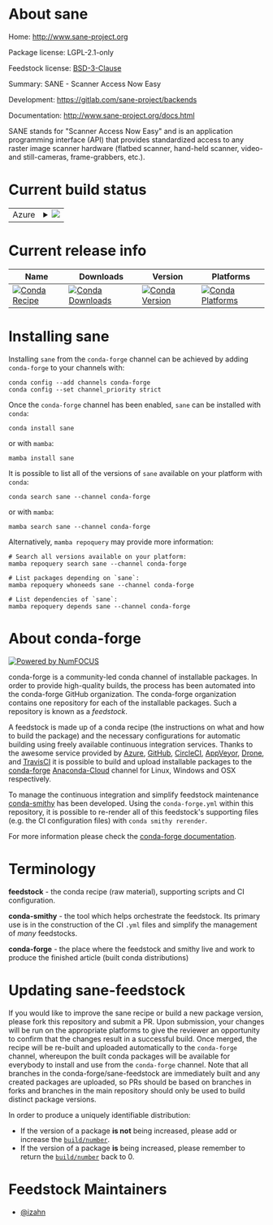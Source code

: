 About sane
==========

Home: http://www.sane-project.org

Package license: LGPL-2.1-only

Feedstock license: [BSD-3-Clause](https://github.com/conda-forge/sane-feedstock/blob/main/LICENSE.txt)

Summary: SANE - Scanner Access Now Easy

Development: https://gitlab.com/sane-project/backends

Documentation: http://www.sane-project.org/docs.html

SANE stands for "Scanner Access Now Easy" and is an application
programming interface (API) that provides standardized access to
any raster image scanner hardware (flatbed scanner, hand-held
scanner, video- and still-cameras, frame-grabbers, etc.).


Current build status
====================


<table>
    
  <tr>
    <td>Azure</td>
    <td>
      <details>
        <summary>
          <a href="https://dev.azure.com/conda-forge/feedstock-builds/_build/latest?definitionId=14076&branchName=main">
            <img src="https://dev.azure.com/conda-forge/feedstock-builds/_apis/build/status/sane-feedstock?branchName=main">
          </a>
        </summary>
        <table>
          <thead><tr><th>Variant</th><th>Status</th></tr></thead>
          <tbody><tr>
              <td>linux_64</td>
              <td>
                <a href="https://dev.azure.com/conda-forge/feedstock-builds/_build/latest?definitionId=14076&branchName=main">
                  <img src="https://dev.azure.com/conda-forge/feedstock-builds/_apis/build/status/sane-feedstock?branchName=main&jobName=linux&configuration=linux%20linux_64_" alt="variant">
                </a>
              </td>
            </tr>
          </tbody>
        </table>
      </details>
    </td>
  </tr>
</table>

Current release info
====================

| Name | Downloads | Version | Platforms |
| --- | --- | --- | --- |
| [![Conda Recipe](https://img.shields.io/badge/recipe-sane-green.svg)](https://anaconda.org/conda-forge/sane) | [![Conda Downloads](https://img.shields.io/conda/dn/conda-forge/sane.svg)](https://anaconda.org/conda-forge/sane) | [![Conda Version](https://img.shields.io/conda/vn/conda-forge/sane.svg)](https://anaconda.org/conda-forge/sane) | [![Conda Platforms](https://img.shields.io/conda/pn/conda-forge/sane.svg)](https://anaconda.org/conda-forge/sane) |

Installing sane
===============

Installing `sane` from the `conda-forge` channel can be achieved by adding `conda-forge` to your channels with:

```
conda config --add channels conda-forge
conda config --set channel_priority strict
```

Once the `conda-forge` channel has been enabled, `sane` can be installed with `conda`:

```
conda install sane
```

or with `mamba`:

```
mamba install sane
```

It is possible to list all of the versions of `sane` available on your platform with `conda`:

```
conda search sane --channel conda-forge
```

or with `mamba`:

```
mamba search sane --channel conda-forge
```

Alternatively, `mamba repoquery` may provide more information:

```
# Search all versions available on your platform:
mamba repoquery search sane --channel conda-forge

# List packages depending on `sane`:
mamba repoquery whoneeds sane --channel conda-forge

# List dependencies of `sane`:
mamba repoquery depends sane --channel conda-forge
```


About conda-forge
=================

[![Powered by
NumFOCUS](https://img.shields.io/badge/powered%20by-NumFOCUS-orange.svg?style=flat&colorA=E1523D&colorB=007D8A)](https://numfocus.org)

conda-forge is a community-led conda channel of installable packages.
In order to provide high-quality builds, the process has been automated into the
conda-forge GitHub organization. The conda-forge organization contains one repository
for each of the installable packages. Such a repository is known as a *feedstock*.

A feedstock is made up of a conda recipe (the instructions on what and how to build
the package) and the necessary configurations for automatic building using freely
available continuous integration services. Thanks to the awesome service provided by
[Azure](https://azure.microsoft.com/en-us/services/devops/), [GitHub](https://github.com/),
[CircleCI](https://circleci.com/), [AppVeyor](https://www.appveyor.com/),
[Drone](https://cloud.drone.io/welcome), and [TravisCI](https://travis-ci.com/)
it is possible to build and upload installable packages to the
[conda-forge](https://anaconda.org/conda-forge) [Anaconda-Cloud](https://anaconda.org/)
channel for Linux, Windows and OSX respectively.

To manage the continuous integration and simplify feedstock maintenance
[conda-smithy](https://github.com/conda-forge/conda-smithy) has been developed.
Using the ``conda-forge.yml`` within this repository, it is possible to re-render all of
this feedstock's supporting files (e.g. the CI configuration files) with ``conda smithy rerender``.

For more information please check the [conda-forge documentation](https://conda-forge.org/docs/).

Terminology
===========

**feedstock** - the conda recipe (raw material), supporting scripts and CI configuration.

**conda-smithy** - the tool which helps orchestrate the feedstock.
                   Its primary use is in the construction of the CI ``.yml`` files
                   and simplify the management of *many* feedstocks.

**conda-forge** - the place where the feedstock and smithy live and work to
                  produce the finished article (built conda distributions)


Updating sane-feedstock
=======================

If you would like to improve the sane recipe or build a new
package version, please fork this repository and submit a PR. Upon submission,
your changes will be run on the appropriate platforms to give the reviewer an
opportunity to confirm that the changes result in a successful build. Once
merged, the recipe will be re-built and uploaded automatically to the
`conda-forge` channel, whereupon the built conda packages will be available for
everybody to install and use from the `conda-forge` channel.
Note that all branches in the conda-forge/sane-feedstock are
immediately built and any created packages are uploaded, so PRs should be based
on branches in forks and branches in the main repository should only be used to
build distinct package versions.

In order to produce a uniquely identifiable distribution:
 * If the version of a package **is not** being increased, please add or increase
   the [``build/number``](https://docs.conda.io/projects/conda-build/en/latest/resources/define-metadata.html#build-number-and-string).
 * If the version of a package **is** being increased, please remember to return
   the [``build/number``](https://docs.conda.io/projects/conda-build/en/latest/resources/define-metadata.html#build-number-and-string)
   back to 0.

Feedstock Maintainers
=====================

* [@izahn](https://github.com/izahn/)

